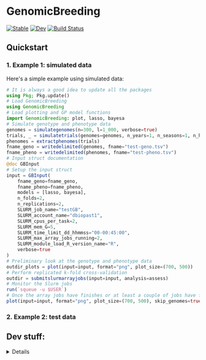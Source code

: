 # GenomicBreeding

[![Stable](https://img.shields.io/badge/docs-stable-blue.svg)](https://GenomicBreeding.github.io/GenomicBreeding.jl/)
[![Dev](https://img.shields.io/badge/docs-dev-blue.svg)](https://GenomicBreeding.github.io/GenomicBreeding.jl/dev/)
[![Build Status](https://github.com/GenomicBreeding/GenomicBreeding.jl/actions/workflows/CI.yml/badge.svg)](https://github.com/GenomicBreeding/GenomicBreeding.jl/actions)

## Quickstart

### 1. Example 1: simulated data

Here's a simple example using simulated data:

```julia
# It is always a good idea to update all the packages
using Pkg; Pkg.update()
# Load GenomicBreeding
using GenomicBreeding
# Load plotting and GP model functions
import GenomicBreeding: plot, lasso, bayesa
# Simulate genotype and phenotype data
genomes = simulategenomes(n=300, l=1_000, verbose=true)
trials, _ = simulatetrials(genomes=genomes, n_years=1, n_seasons=1, n_harvests=1, n_sites=1, n_replications=1, verbose=true);
phenomes = extractphenomes(trials)
fname_geno = writedelimited(genomes, fname="test-geno.tsv")
fname_pheno = writedelimited(phenomes, fname="test-pheno.tsv")
# Input struct documentation
@doc GBInput
# Setup the input struct
input = GBInput(
    fname_geno=fname_geno, 
    fname_pheno=fname_pheno,
    models = [lasso, bayesa],
    n_folds=2, 
    n_replications=2, 
    SLURM_job_name="testGB",
    SLURM_account_name="dbiopast1",
    SLURM_cpus_per_task=2, 
    SLURM_mem_G=5, 
    SLURM_time_limit_dd_hhmmss="00-00:45:00",
    SLURM_max_array_jobs_running=2,
    SLURM_module_load_R_version_name="R",
    verbose=true
)
# Preliminary look at the genotype and phenotype data
outdir_plots = plot(input=input, format="png", plot_size=(700, 500))
# Perform replicated k-fold cross-validation
outdir = submitslurmarrayjobs(input=input, analysis=assess)
# Monitor the Slurm jobs
run(`squeue -u $USER`)
# Once the array jobs have finishes or at least a couple of jobs have finished, run below and rerun as you wish to update the plots:
plot(input=input, format="png", plot_size=(700, 500), skip_genomes=true, skip_phenomes=true, overwrite=true)
```

### 2. Example 2: test data


## Dev stuff:

<details>
<summary>Details</summary>

### REPL prelude

```shell
julia --threads 8,1 --load test/prelude.jl
```

### Format and test

```shell
time julia test/cli_tester.jl
```

### Docstring conventions

- Structs and main functions with title description, etc including Examples with doctests
- Methods, i.e. functions with the same names but different input types follow the usual Julia docstring pattern, i.e. the function signature, then some description, then details including parameter description, and finally examples with doctests

### Initialise a new package

```julia
using PkgTemplates
t = Template(;
    user="GenomicBreeding",
    authors=["jeffersonparil@gmail.com"],
    dir="./",
    julia=v"1.11",
    plugins=[
        License(; name="GPL-3.0+", path=nothing, destination="LICENSE.md"),
        CompatHelper(),
        GitHubActions(;
        osx=false,
        windows=false,
        ),
        Documenter{GitHubActions}(),
        Git(;
            ignore=[
                "*.code-workspace",
                "*.jl.*.cov",
                "*.jl.cov",
                "*.jl.mem",
                ".DS_Store",
                "/docs/Manifest.toml",
                "/docs/build/",
                "Manifest.toml",
                "docs/build/",
                "tmp/",
                "*.svg",
                "*.jld2",
                "*.tsv",
                "*.csv",
                "*.txt"
            ],
            ssh=true
        ),
    ],
)
t("GBPlots.jl")
```

Install slurm:

```shell
sudo apt install slurmd slurmctld -y
sudo chmod 777 /etc/slurm
sudo cat << EOF > /etc/slurm/slurm.conf
# slurm.conf file generated by configurator.html.
# Put this file on all nodes of your cluster.
# See the slurm.conf man page for more information.
#
ClusterName=localcluster
SlurmctldHost=localhost
MpiDefault=none
ProctrackType=proctrack/linuxproc
ReturnToService=2
SlurmctldPidFile=/var/run/slurmctld.pid
SlurmctldPort=6817
SlurmdPidFile=/var/run/slurmd.pid
SlurmdPort=6818
SlurmdSpoolDir=/var/lib/slurm/slurmd
SlurmUser=slurm
StateSaveLocation=/var/lib/slurm/slurmctld
SwitchType=switch/none
TaskPlugin=task/none
#
# TIMERS
InactiveLimit=0
KillWait=30
MinJobAge=300
SlurmctldTimeout=120
SlurmdTimeout=300
Waittime=0
# SCHEDULING
SchedulerType=sched/backfill
SelectType=select/cons_tres
SelectTypeParameters=CR_Core
#
#AccountingStoragePort=
AccountingStorageType=accounting_storage/none
JobCompType=jobcomp/none
JobAcctGatherFrequency=30
JobAcctGatherType=jobacct_gather/none
SlurmctldDebug=info
SlurmctldLogFile=/var/log/slurm/slurmctld.log
SlurmdDebug=info
SlurmdLogFile=/var/log/slurm/slurmd.log
#
# COMPUTE NODES
NodeName=localhost CPUs=1 RealMemory=500 State=UNKNOWN
PartitionName=LocalQ Nodes=ALL Default=YES MaxTime=INFINITE State=UP
EOF
sudo chmod 755 /etc/slurm/
sudo systemctl start slurmctld
sudo systemctl start slurmd
sudo scontrol update nodename=localhost state=idle
sinfo
sudo cat /var/log/slurm/slurmd.log
sudo cat /var/log/slurm/slurmctld.log
```

Install Lmod:

```shell
sudo apt install lua5.4 liblua5.4-dev lmod -y
sudo apt install tcl-dev -y
wget https://sourceforge.net/projects/lmod/files/Lmod-8.7.tar.bz2
tar xfvj Lmod-8.7.tar.bz2
rm Lmod-8.7.tar.bz2
cd Lmod-8.7/
./configure --prefix=$HOME --with-fastTCLInterp=no
sudo make install
echo 'export PATH=$HOME/lmod/8.7/libexec:$PATH' >> ~/.bashrc
echo 'source $HOME/lmod/8.7/init/bash' >> ~/.bashrc
echo 'export LMOD_CMD=$HOME/lmod/8.7/libexec/lmod' >> ~/.bashrc
echo 'export MODULEPATH="/etc/lmod/modules/"' >> ~/.bashrc
```

Sample module file (`/etc/lmod/modules/R.lua`):

```shell
sudo chmod -R 777 /etc/lmod/modules/
sudo cat << EOF > /etc/lmod/modules/R.lua
help([[
...
]])
whatis("Version: 4.1.2")
whatis("R statistical computing environment")
prepend_path("LD_LIBRARY_PATH","/usr/local/lib/R/site-library/")
prepend_path("LIBRARY_PATH","\$HOME/R/x86_64-pc-linux-gnu-library/4.3")
prepend_path("PATH","/usr/bin")
EOF
sudo chmod -R 755 /etc/lmod/modules/
```

Test

```shell
module avail R
module add R
```
</details>